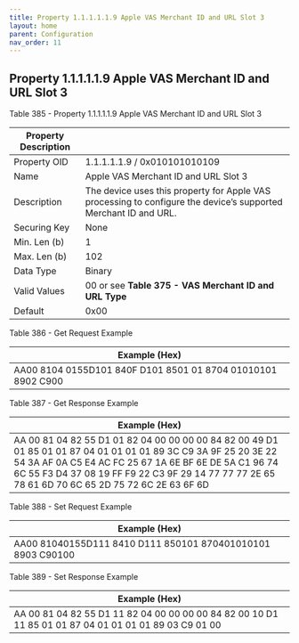 ```yaml
---
title: Property 1.1.1.1.1.9 Apple VAS Merchant ID and URL Slot 3
layout: home
parent: Configuration
nav_order: 11
---
```


## Property 1.1.1.1.1.9 Apple VAS Merchant ID and URL Slot 3

Table 385 - Property 1.1.1.1.1.9 Apple VAS Merchant ID and URL Slot 3

| Property Description |  |
|----|----|
| Property OID | 1.1.1.1.1.9 / 0x010101010109 |
| Name | Apple VAS Merchant ID and URL Slot 3 |
| Description | The device uses this property for Apple VAS processing to configure the device’s supported Merchant ID and URL. |
| Securing Key | None |
| Min. Len (b) | 1 |
| Max. Len (b) | 102 |
| Data Type | Binary |
| Valid Values | 00 or see **Table 375 - VAS Merchant ID and URL Type** |
| Default | 0x00 |

Table 386 - Get Request Example

| Example (Hex)                                                |
|--------------------------------------------------------------|
| AA00 8104 0155D101 840F D101 8501 01 8704 01010101 8902 C900 |

Table 387 - Get Response Example

| Example (Hex) |
|----|
| AA 00 81 04 82 55 D1 01 82 04 00 00 00 00 84 82 00 49 D1 01 85 01 01 87 04 01 01 01 01 89 3C C9 3A 9F 25 20 3E 22 54 3A AF 0A C5 E4 AC FC 25 67 1A 6E BF 6E DE 5A C1 96 74 6C 55 F3 D4 37 08 19 FF F9 22 C3 9F 29 14 77 77 77 2E 65 78 61 6D 70 6C 65 2D 75 72 6C 2E 63 6F 6D |

Table 388 - Set Request Example

| Example (Hex)                                               |
|-------------------------------------------------------------|
| AA00 81040155D111 8410 D111 850101 870401010101 8903 C90100 |

Table 389 - Set Response Example

| Example (Hex) |
|----|
| AA 00 81 04 82 55 D1 11 82 04 00 00 00 00 84 82 00 10 D1 11 85 01 01 87 04 01 01 01 01 89 03 C9 01 00 |

##